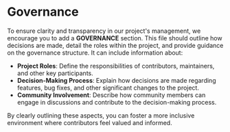 # Governance

To ensure clarity and transparency in our project's management, we encourage you to add a **GOVERNANCE** section. This file should outline how decisions are made, detail the roles within the project, and provide guidance on the governance structure. It can include information about:

- **Project Roles**: Define the responsibilities of contributors, maintainers, and other key participants.
- **Decision-Making Process**: Explain how decisions are made regarding features, bug fixes, and other significant changes to the project.
- **Community Involvement**: Describe how community members can engage in discussions and contribute to the decision-making process.

By clearly outlining these aspects, you can foster a more inclusive environment where contributors feel valued and informed.
